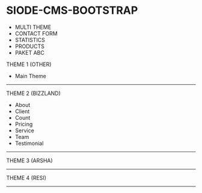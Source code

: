 # SIODE-CMS-BOOTSTRAP

- MULTI THEME
- CONTACT FORM
- STATISTICS
- PRODUCTS
- PAKET ABC

THEME 1 (OTHER)
- Main Theme
<hr>

THEME 2 (BIZZLAND)
- About
- Client
- Count
- Pricing
- Service
- Team
- Testimonial
<hr>

THEME 3 (ARSHA)
<hr>

THEME 4 (RESI)
<hr>
